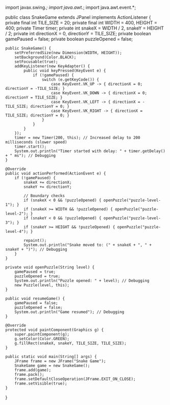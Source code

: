 import javax.swing.*;
import java.awt.*;
import java.awt.event.*;

public class SnakeGame extends JPanel implements ActionListener {
    private final int TILE_SIZE = 20;
    private final int WIDTH = 400, HEIGHT = 400;
    private Timer timer;
    private int snakeX = WIDTH / 2, snakeY = HEIGHT / 2;
    private int directionX = 0, directionY = TILE_SIZE;
    private boolean gamePaused = false;
    private boolean puzzleOpened = false;

    public SnakeGame() {
        setPreferredSize(new Dimension(WIDTH, HEIGHT));
        setBackground(Color.BLACK);
        setFocusable(true);
        addKeyListener(new KeyAdapter() {
            public void keyPressed(KeyEvent e) {
                if (!gamePaused) {
                    switch (e.getKeyCode()) {
                        case KeyEvent.VK_UP -> { directionX = 0; directionY = -TILE_SIZE; }
                        case KeyEvent.VK_DOWN -> { directionX = 0; directionY = TILE_SIZE; }
                        case KeyEvent.VK_LEFT -> { directionX = -TILE_SIZE; directionY = 0; }
                        case KeyEvent.VK_RIGHT -> { directionX = TILE_SIZE; directionY = 0; }
                    }
                }
            }
        });
        timer = new Timer(200, this); // Increased delay to 200 milliseconds (slower speed)
        timer.start();
        System.out.println("Timer started with delay: " + timer.getDelay() + " ms"); // Debugging
    }

    @Override
    public void actionPerformed(ActionEvent e) {
        if (!gamePaused) {
            snakeX += directionX;
            snakeY += directionY;

            // Boundary checks
            if (snakeX < 0 && !puzzleOpened) { openPuzzle("puzzle-level-1"); }
            if (snakeX >= WIDTH && !puzzleOpened) { openPuzzle("puzzle-level-2"); }
            if (snakeY < 0 && !puzzleOpened) { openPuzzle("puzzle-level-3"); }
            if (snakeY >= HEIGHT && !puzzleOpened) { openPuzzle("puzzle-level-4"); }

            repaint();
            System.out.println("Snake moved to: (" + snakeX + ", " + snakeY + ")"); // Debugging
        }
    }

    private void openPuzzle(String level) {
        gamePaused = true;
        puzzleOpened = true;
        System.out.println("Puzzle opened: " + level); // Debugging
        new Puzzle(level, this);
    }

    public void resumeGame() {
        gamePaused = false;
        puzzleOpened = false;
        System.out.println("Game resumed"); // Debugging
    }

    @Override
    protected void paintComponent(Graphics g) {
        super.paintComponent(g);
        g.setColor(Color.GREEN);
        g.fillRect(snakeX, snakeY, TILE_SIZE, TILE_SIZE);
    }

    public static void main(String[] args) {
        JFrame frame = new JFrame("Snake Game");
        SnakeGame game = new SnakeGame();
        frame.add(game);
        frame.pack();
        frame.setDefaultCloseOperation(JFrame.EXIT_ON_CLOSE);
        frame.setVisible(true);
    }
}
